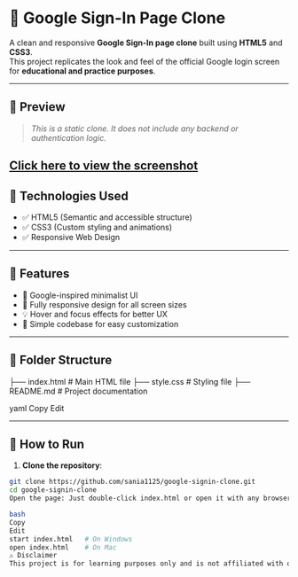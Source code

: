 # 🔐 Google Sign-In Page Clone

A clean and responsive **Google Sign-In page clone** built using **HTML5** and **CSS3**.  
This project replicates the look and feel of the official Google login screen for **educational and practice purposes**.

---

## 🌟 Preview

> *This is a static clone. It does not include any backend or authentication logic.*

[Click here to view the screenshot](screenshot.jpg)
---

## 🔧 Technologies Used

- ✅ HTML5 (Semantic and accessible structure)
- ✅ CSS3 (Custom styling and animations)
- ✅ Responsive Web Design

---

## 🚀 Features

- 🎯 Google-inspired minimalist UI
- 📱 Fully responsive design for all screen sizes
- 💡 Hover and focus effects for better UX
- 🧼 Simple codebase for easy customization

---

## 📁 Folder Structure

├── index.html # Main HTML file ├── style.css # Styling file ├── README.md # Project documentation

yaml
Copy
Edit

---

## 🧪 How to Run

1. **Clone the repository**:
```bash
git clone https://github.com/sania1125/google-signin-clone.git
cd google-signin-clone
Open the page: Just double-click index.html or open it with any browser:

bash
Copy
Edit
start index.html   # On Windows
open index.html    # On Mac
⚠️ Disclaimer
This project is for learning purposes only and is not affiliated with or endorsed by Google.
